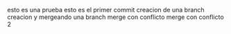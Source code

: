 esto es una prueba
esto es el primer commit
creacion de una branch
creacion y mergeando una branch
merge con conflicto
merge con conflicto 2
